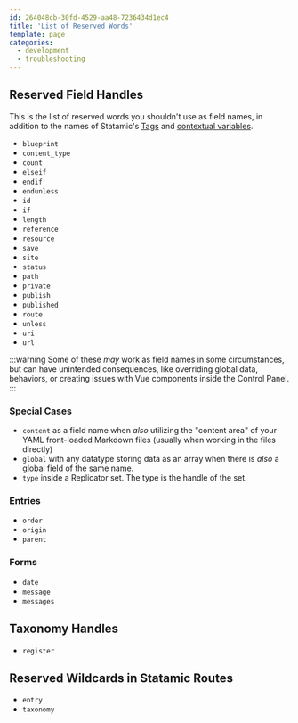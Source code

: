 ```yaml
---
id: 264048cb-30fd-4529-aa48-7236434d1ec4
title: 'List of Reserved Words'
template: page
categories:
  - development
  - troubleshooting
---
```

## Reserved Field Handles

This is the list of reserved words you shouldn't use as field names, in addition to the names of Statamic's [Tags](/tags) and [contextual variables](/variables).

- `blueprint`
- `content_type`
- `count`
- `elseif`
- `endif`
- `endunless`
- `id`
- `if`
- `length`
- `reference`
- `resource`
- `save`
- `site`
- `status`
- `path`
- `private`
- `publish`
- `published`
- `route`
- `unless`
- `uri`
- `url`


:::warning
Some of these _may_ work as field names in some circumstances, but can have unintended consequences, like overriding global data, behaviors, or creating issues with Vue components inside the Control Panel.
:::

### Special Cases

- `content` as a field name when _also_ utilizing the "content area" of your YAML front-loaded Markdown files (usually when working in the files directly)
- `global` with any datatype storing data as an array when there is _also_ a global field of the same name.
- `type` inside a Replicator set. The type is the handle of the set.

### Entries

- `order`
- `origin`
- `parent`

### Forms

- `date`
- `message`
- `messages`

## Taxonomy Handles

- `register`

## Reserved Wildcards in Statamic Routes

- `entry`
- `taxonomy`
